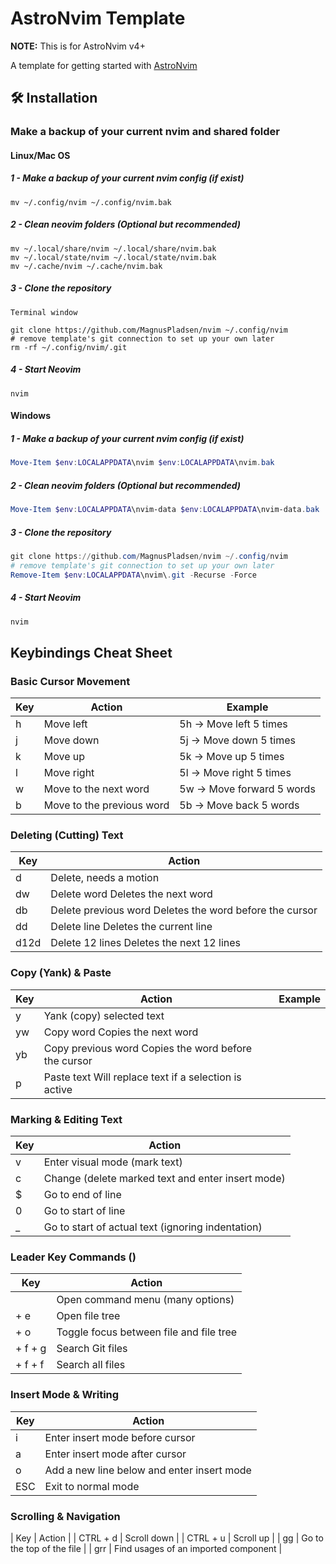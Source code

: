 # AstroNvim Template

**NOTE:** This is for AstroNvim v4+

A template for getting started with [AstroNvim](https://github.com/AstroNvim/AstroNvim)

## 🛠️ Installation

### Make a backup of your current nvim and shared folder

#### Linux/Mac OS

##### 1 - Make a backup of your current nvim config (if exist)

```shell
mv ~/.config/nvim ~/.config/nvim.bak
```

##### 2 - Clean neovim folders (Optional but recommended)

```shell
mv ~/.local/share/nvim ~/.local/share/nvim.bak
mv ~/.local/state/nvim ~/.local/state/nvim.bak
mv ~/.cache/nvim ~/.cache/nvim.bak
```

##### 3 - Clone the repository

```shell
Terminal window

git clone https://github.com/MagnusPladsen/nvim ~/.config/nvim
# remove template's git connection to set up your own later
rm -rf ~/.config/nvim/.git
```

##### 4 - Start Neovim

```shell
nvim
```

#### Windows

##### 1 - Make a backup of your current nvim config (if exist)

```powershell
Move-Item $env:LOCALAPPDATA\nvim $env:LOCALAPPDATA\nvim.bak
```

##### 2 - Clean neovim folders (Optional but recommended)

```powershell
Move-Item $env:LOCALAPPDATA\nvim-data $env:LOCALAPPDATA\nvim-data.bak
```

##### 3 - Clone the repository

```powershell
git clone https://github.com/MagnusPladsen/nvim ~/.config/nvim
# remove template's git connection to set up your own later
Remove-Item $env:LOCALAPPDATA\nvim\.git -Recurse -Force
```

##### 4 - Start Neovim

```powershell
nvim
```

## Keybindings Cheat Sheet

### Basic Cursor Movement

| Key | Action                    | Example                   |
| --- | ------------------------- | ------------------------- |
| h   | Move left                 | 5h → Move left 5 times    |
| j   | Move down                 | 5j → Move down 5 times    |
| k   | Move up                   | 5k → Move up 5 times      |
| l   | Move right                | 5l → Move right 5 times   |
| w   | Move to the next word     | 5w → Move forward 5 words |
| b   | Move to the previous word | 5b → Move back 5 words    |

### Deleting (Cutting) Text

| Key  | Action                                                  |
| ---- | ------------------------------------------------------- |
| d    | Delete, needs a motion                                  |
| dw   | Delete word Deletes the next word                       |
| db   | Delete previous word Deletes the word before the cursor |
| dd   | Delete line Deletes the current line                    |
| d12d | Delete 12 lines Deletes the next 12 lines               |

### Copy (Yank) & Paste

| Key | Action                                                | Example |
| --- | ----------------------------------------------------- | ------- |
| y   | Yank (copy) selected text                             |
| yw  | Copy word Copies the next word                        |
| yb  | Copy previous word Copies the word before the cursor  |
| p   | Paste text Will replace text if a selection is active |

### Marking & Editing Text

| Key | Action                                            |
| --- | ------------------------------------------------- |
| v   | Enter visual mode (mark text)                     |
| c   | Change (delete marked text and enter insert mode) |
| $   | Go to end of line                                 |
| 0   | Go to start of line                               |
| \_  | Go to start of actual text (ignoring indentation) |

### Leader Key Commands (<SPACE>)

| Key             | Action                                  |
| --------------- | --------------------------------------- |
| <SPACE>         | Open command menu (many options)        |
| <SPACE> + e     | Open file tree                          |
| <SPACE> + o     | Toggle focus between file and file tree |
| <SPACE> + f + g | Search Git files                        |
| <SPACE> + f + f | Search all files                        |

### Insert Mode & Writing

| Key | Action                                     |
| --- | ------------------------------------------ |
| i   | Enter insert mode before cursor            |
| a   | Enter insert mode after cursor             |
| o   | Add a new line below and enter insert mode |
| ESC | Exit to normal mode                        |

### Scrolling & Navigation

| Key | Action |
| CTRL + d | Scroll down |
| CTRL + u | Scroll up |
| gg | Go to the top of the file |
| grr | Find usages of an imported component |
